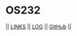 # OS232

|| [LINKS](LINKS/) || [LOG](TXT/mylog.txt) || [GitHub](https://github.com/raviehasan/os232/) ||
